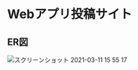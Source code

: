 # Webアプリ投稿サイト

## ER図

![スクリーンショット 2021-03-11 15 55 17](https://user-images.githubusercontent.com/53789796/110751361-19cd1a80-8287-11eb-9272-b530b8e7d0ac.png)